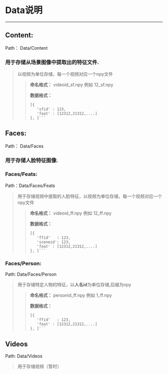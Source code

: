 # Data说明
---
## Content:
Path： Data/Content
### 用于存储从场景图像中提取出的特征文件.
>以视频为单位存储，每一个视频对应一个npy文件
>>**命名格式：**
>>videoid_sf.npy 例如 12_sf.npy
>>
>>**数据格式：**
>>```
>>[{
>>    'sfid' : 123,
>>    'feat' : [12312,21312,....]
>>}, ]```

## Faces:
Path： Data/Faces
### 用于存储人脸特征图像.
### Faces/Feats:
Path：Data/Faces/Feats
>用于存储视频中提取的人脸特征，以视频为单位存储，每一个视频对应一个npy文件
>>**命名格式：**
>>videoid_ff.npy 例如 12_ff.npy
>>
>>**数据格式：**
>>```
>>[{
>>    'ffid'   : 123,
>>    'sceneid': 123,
>>    'feat' : [12312,21312,....]
>>}, ]```

### Faces/Person:
Path: Data/Faces/Person
>用于存储特定人物的特征，以<b>人名id</b>为单位存储,后缀为npy
>>**命名格式：**
>>personid_ff.npy 例如 1_ff.npy
>>
>>**数据格式：**
>>```
>>[{
>>    'ffid'   : 123,
>>    'feat' : [12312,21312,....]
>>}, ]```


## Videos
Path: Data/Videos
>用于存储视频（暂时）
